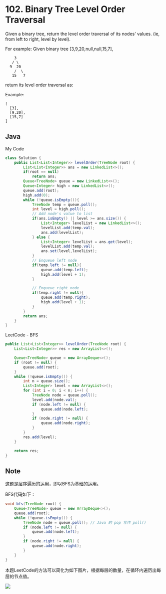 # 102. Binary Tree Level Order Traversal

Given a binary tree, return the level order traversal of its nodes' values. (ie, from left to right, level by level).

For example:
Given binary tree [3,9,20,null,null,15,7],

```
    3
   / \
  9  20
    /  \
   15   7
```

return its level order traversal as:

Example:
```
[
  [3],
  [9,20],
  [15,7]
]
```

## Java

My Code

```java
class Solution {
    public List<List<Integer>> levelOrder(TreeNode root) {
        List<List<Integer>> ans = new LinkedList<>();
        if(root == null)
            return ans;
        Queue<TreeNode> queue = new LinkedList<>();
        Queue<Integer> high = new LinkedList<>();
        queue.add(root);
        high.add(0);
        while (!queue.isEmpty()){
            TreeNode temp = queue.poll();
            int level = high.poll();
            // Add node's value to list
            if(ans.isEmpty() || level >= ans.size()) {
                List<Integer> levelList = new LinkedList<>();
                levelList.add(temp.val);
                ans.add(levelList);
            } else {
                List<Integer> levelList = ans.get(level);
                levelList.add(temp.val);
                ans.set(level,levelList);
            }
            // Enqueue left node
            if(temp.left != null){
                queue.add(temp.left);
                high.add(level + 1);
            }

            // Enqueue right node
            if(temp.right != null){
                queue.add(temp.right);
                high.add(level + 1);
            }
        }
        return ans;
    }
}
```

LeetCode -  BFS


```java
public List<List<Integer>> levelOrder(TreeNode root) {
    List<List<Integer>> res = new ArrayList<>();

    Queue<TreeNode> queue = new ArrayDeque<>();
    if (root != null) {
        queue.add(root);
    }
    while (!queue.isEmpty()) {
        int n = queue.size();
        List<Integer> level = new ArrayList<>();
        for (int i = 0; i < n; i++) { 
            TreeNode node = queue.poll();
            level.add(node.val);
            if (node.left != null) {
                queue.add(node.left);
            }
            if (node.right != null) {
                queue.add(node.right);
            }
        }
        res.add(level);
    }

    return res;
}
```

## Note

这题是层序遍历的运用，即以BFS为基础的运用。

BFS代码如下：
```java
void bfs(TreeNode root) {
    Queue<TreeNode> queue = new ArrayDeque<>();
    queue.add(root);
    while (!queue.isEmpty()) {
        TreeNode node = queue.poll(); // Java 的 pop 写作 poll()
        if (node.left != null) {
            queue.add(node.left);
        }
        if (node.right != null) {
            queue.add(node.right);
        }
    }
}
```
本题LeetCode的方法可以简化为如下图片，根据每层的数量，在循环内遍历出每层的节点值。

![](https://pic.leetcode-cn.com/9f178b56ff1c94388d893f2fb48e9e77e186aba7cfd7483637776359062d68b8.jpg)


